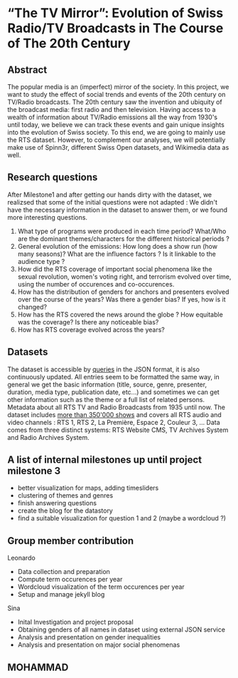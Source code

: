 # “The TV Mirror”: Evolution of Swiss Radio/TV Broadcasts in The Course of The 20th Century

## Abstract
The popular media is an (imperfect) mirror of the society. In this project, we want to study the effect of social trends and events of the 20th century on TV/Radio broadcasts. The 20th century saw the invention and ubiquity of the broadcast media: first radio and then television. Having access to a wealth of information about TV/Radio emissions all the way from 1930's until today, we believe we can track these events and gain unique insights into the evolution of Swiss society. To this end, we are going to mainly use the RTS dataset. However, to complement our analyses, we will potentially make use of Spinn3r, different Swiss Open datasets, and Wikimedia data as well.

## Research questions
After Milestone1 and after getting our hands dirty with the dataset, we realizsed that some of the initial questions were not adapted : We didn't have the necessary information in the dataset to answer them, or we found more interesting questions.

1. What type of programs were produced in each time period? What/Who are the dominant themes/characters for the different historical periods ?
2. General evolution of the emissions: How long does a show run (how many seasons)? What are the influence factors ? Is it linkable to the audience type ? 
3. How did the RTS coverage of important social phenomena like the sexual revolution, women's voting right, and terrorism evolved over time, using the number of occurences and co-occurences.
4. How has the distribution of genders for anchors and presenters evolved over the course of the years? Was there a gender bias? If yes, how is it changed?
5. How has the RTS covered the news around the globe ? How equitable was the coverage? Is there any noticeable bias?
6. How has RTS coverage evolved across the years?

## Datasets
The dataset is accessible by [queries](https://api.srgssr.ch/rts-archives-public-api/apis/get/archives) in the JSON format, it is also continuously updated. All entries seem to be formatted the same way, in general we get the basic information (title, source, genre, presenter, duration, media type, publication date, etc...) and sometimes we can get other information such as the theme or a full list of related persons. Metadata about all RTS TV and Radio Broadcasts from 1935 until now. The dataset includes [more than 350'000 shows](https://opendata.swiss/en/dataset/rts-tv-and-radio-broadcasts) and covers all RTS audio and video channels : RTS 1, RTS 2, La Première, Espace 2, Couleur 3, … Data comes from three distinct systems: RTS Website CMS, TV Archives System and Radio Archives System.

## A list of internal milestones up until project milestone 3
- better visualization for maps, adding timesliders 
- clustering of themes and genres 
- finish answering questions
- create the blog for the datastory
- find a suitable visualization for question 1 and 2 (maybe a wordcloud ?)

## Group member contribution
Leonardo
- Data collection and preparation
- Compute term occurences per year
- Wordcloud visualization of the term occurences per year
- Setup and manage jekyll blog

Sina
- Inital Investigation and project proposal
- Obtaining genders of all names in dataset using external JSON service
- Analysis and presentation on gender inequalities
- Analysis and presentation on major social phenomenas

MOHAMMAD
- 